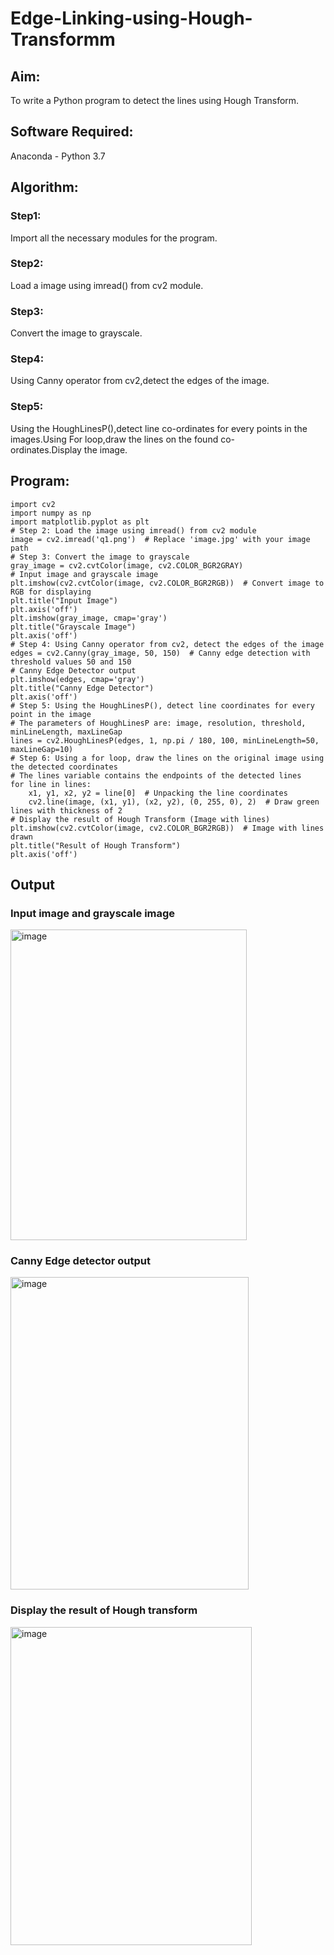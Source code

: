 # Edge-Linking-using-Hough-Transformm
## Aim:
To write a Python program to detect the lines using Hough Transform.

## Software Required:
Anaconda - Python 3.7

## Algorithm:
### Step1:

Import all the necessary modules for the program.
### Step2:

Load a image using imread() from cv2 module.
### Step3:

Convert the image to grayscale.
### Step4:

Using Canny operator from cv2,detect the edges of the image.
### Step5:

Using the HoughLinesP(),detect line co-ordinates for every points in the images.Using For loop,draw the lines on the found co-ordinates.Display the image.
## Program:
```
import cv2
import numpy as np
import matplotlib.pyplot as plt
# Step 2: Load the image using imread() from cv2 module
image = cv2.imread('q1.png')  # Replace 'image.jpg' with your image path
# Step 3: Convert the image to grayscale
gray_image = cv2.cvtColor(image, cv2.COLOR_BGR2GRAY)
# Input image and grayscale image
plt.imshow(cv2.cvtColor(image, cv2.COLOR_BGR2RGB))  # Convert image to RGB for displaying
plt.title("Input Image")
plt.axis('off')
plt.imshow(gray_image, cmap='gray')
plt.title("Grayscale Image")
plt.axis('off')
# Step 4: Using Canny operator from cv2, detect the edges of the image
edges = cv2.Canny(gray_image, 50, 150)  # Canny edge detection with threshold values 50 and 150
# Canny Edge Detector output
plt.imshow(edges, cmap='gray')
plt.title("Canny Edge Detector")
plt.axis('off')
# Step 5: Using the HoughLinesP(), detect line coordinates for every point in the image
# The parameters of HoughLinesP are: image, resolution, threshold, minLineLength, maxLineGap
lines = cv2.HoughLinesP(edges, 1, np.pi / 180, 100, minLineLength=50, maxLineGap=10)
# Step 6: Using a for loop, draw the lines on the original image using the detected coordinates
# The lines variable contains the endpoints of the detected lines
for line in lines:
    x1, y1, x2, y2 = line[0]  # Unpacking the line coordinates
    cv2.line(image, (x1, y1), (x2, y2), (0, 255, 0), 2)  # Draw green lines with thickness of 2
# Display the result of Hough Transform (Image with lines)
plt.imshow(cv2.cvtColor(image, cv2.COLOR_BGR2RGB))  # Image with lines drawn
plt.title("Result of Hough Transform")
plt.axis('off')
```


## Output

### Input image and grayscale image

<img width="378" height="497" alt="image" src="https://github.com/user-attachments/assets/0bea384f-df4c-4e47-a547-efc2a1e0426f" />

### Canny Edge detector output

<img width="381" height="500" alt="image" src="https://github.com/user-attachments/assets/79371c66-2558-4122-98a1-06d32b73ba1d" />


### Display the result of Hough transform

<img width="386" height="509" alt="image" src="https://github.com/user-attachments/assets/cbc05ee5-f775-425d-8247-80ad04174aca" />



